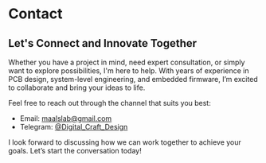 # Contact

## Let's Connect and Innovate Together

Whether you have a project in mind, need expert consultation, or simply want to explore possibilities, I'm here to help. With years of experience in PCB design, system-level engineering, and embedded firmware, I’m excited to collaborate and bring your ideas to life.

Feel free to reach out through the channel that suits you best:

- Email: <maalslab@gmail.com>
- Telegram: [@Digital_Craft_Design](https://t.me/Digital_Craft_Design)
<!-- LinkedIn: [Your LinkedIn Profile Link] -->

I look forward to discussing how we can work together to achieve your goals. Let’s start the conversation today!
